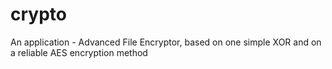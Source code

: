 # crypto
An application - Advanced File Encryptor, based on one simple XOR and on a reliable AES encryption method
